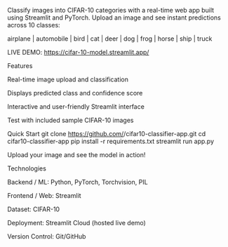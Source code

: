 Classify images into CIFAR-10 categories with a real-time web app built using Streamlit and PyTorch. Upload an image and see instant predictions across 10 classes:

airplane | automobile | bird | cat | deer | dog | frog | horse | ship | truck

LIVE DEMO: https://cifar-10-model.streamlit.app/

Features

Real-time image upload and classification

Displays predicted class and confidence score

Interactive and user-friendly Streamlit interface

Test with included sample CIFAR-10 images

Quick Start
git clone https://github.com/<your-username>/cifar10-classifier-app.git
cd cifar10-classifier-app
pip install -r requirements.txt
streamlit run app.py


Upload your image and see the model in action!

Technologies

Backend / ML: Python, PyTorch, Torchvision, PIL

Frontend / Web: Streamlit

Dataset: CIFAR-10

Deployment: Streamlit Cloud (hosted live demo)

Version Control: Git/GitHub
